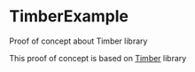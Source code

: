 # TimberExample
Proof of concept about Timber library

This proof of concept is based on [Timber](https://github.com/JakeWharton/timber) library